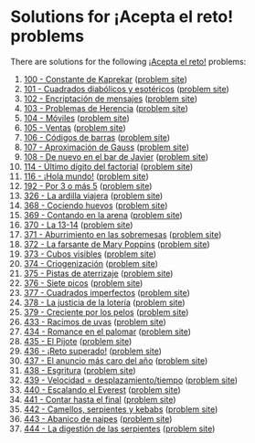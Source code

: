 # Solutions for ¡Acepta el reto! problems

There are solutions for the following
[¡Acepta el reto!](https://www.aceptaelreto.com/) problems:

1. [100 - Constante de Kaprekar](100.cc) ([problem site](https://www.aceptaelreto.com/problem/statement.php?id=100))
1. [101 - Cuadrados diabólicos y esotéricos](101.cc) ([problem site](https://www.aceptaelreto.com/problem/statement.php?id=101))
1. [102 - Encriptación de mensajes](102.cc) ([problem site](https://www.aceptaelreto.com/problem/statement.php?id=102))
1. [103 - Problemas de Herencia](103.cc) ([problem site](https://www.aceptaelreto.com/problem/statement.php?id=103))
1. [104 - Móviles](104.cc) ([problem site](https://www.aceptaelreto.com/problem/statement.php?id=104))
1. [105 - Ventas](105.cc) ([problem site](https://www.aceptaelreto.com/problem/statement.php?id=105))
1. [106 - Códigos de barras](106.cc) ([problem site](https://www.aceptaelreto.com/problem/statement.php?id=106))
1. [107 - Aproximación de Gauss](107.cc) ([problem site](https://www.aceptaelreto.com/problem/statement.php?id=107))
1. [108 - De nuevo en el bar de Javier](108.cc) ([problem site](https://www.aceptaelreto.com/problem/statement.php?id=108))
1. [114 - Último dígito del factorial](114.cc)   ([problem site](https://www.aceptaelreto.com/problem/statement.php?id=114))
1. [116 - ¡Hola mundo!](116.cc) ([problem site](https://www.aceptaelreto.com/problem/statement.php?id=116))
1. [192 - Por 3 o más 5](192.cc) ([problem site](https://www.aceptaelreto.com/problem/statement.php?id=192))
1. [326 - La ardilla viajera](326.cc) ([problem site](https://www.aceptaelreto.com/problem/statement.php?id=326))
1. [368 - Cociendo huevos](368.cc) ([problem site](https://www.aceptaelreto.com/problem/statement.php?id=368))
1. [369 - Contando en la arena](369.cc) ([problem site](https://www.aceptaelreto.com/problem/statement.php?id=369))
1. [370 - La 13-14](370.cc) ([problem site](https://www.aceptaelreto.com/problem/statement.php?id=370))
1. [371 - Aburrimiento en las sobremesas](371.cc) ([problem site](https://www.aceptaelreto.com/problem/statement.php?id=371))
1. [372 - La farsante de Mary Poppins](372.cc) ([problem site](https://www.aceptaelreto.com/problem/statement.php?id=372))
1. [373 - Cubos visibles](373.cc) ([problem site](https://www.aceptaelreto.com/problem/statement.php?id=373))
1. [374 - Criogenización](374.cc) ([problem site](https://www.aceptaelreto.com/problem/statement.php?id=374))
1. [375 - Pistas de aterrizaje](375.cc) ([problem site](https://www.aceptaelreto.com/problem/statement.php?id=375))
1. [376 - Siete picos](376.cc) ([problem site](https://www.aceptaelreto.com/problem/statement.php?id=376))
1. [377 - Cuadrados imperfectos](377.cc) ([problem site](https://www.aceptaelreto.com/problem/statement.php?id=377))
1. [378 - La justicia de la lotería](378.cc) ([problem site](https://www.aceptaelreto.com/problem/statement.php?id=378))
1. [379 - Creciente por los pelos](379.cc) ([problem site](https://www.aceptaelreto.com/problem/statement.php?id=379))
1. [433 - Racimos de uvas](433.cc) ([problem site](https://www.aceptaelreto.com/problem/statement.php?id=433))
1. [434 - Romance en el palomar](434.cc) ([problem site](https://www.aceptaelreto.com/problem/statement.php?id=434))
1. [435 - El Pijote](435.cc) ([problem site](https://www.aceptaelreto.com/problem/statement.php?id=435))
1. [436 - ¡Reto superado!](436.cc) ([problem site](https://www.aceptaelreto.com/problem/statement.php?id=436))
1. [437 - El anuncio más caro del año](437.cc) ([problem site](https://www.aceptaelreto.com/problem/statement.php?id=437))
1. [438 - Esgritura](438.cc) ([problem site](https://www.aceptaelreto.com/problem/statement.php?id=438))
1. [439 - Velocidad = desplazamiento/tiempo](439.cc) ([problem site](https://www.aceptaelreto.com/problem/statement.php?id=439))
1. [440 - Escalando el Everest](440.cc) ([problem site](https://www.aceptaelreto.com/problem/statement.php?id=440))
1. [441 - Contar hasta el final](441.cc) ([problem site](https://www.aceptaelreto.com/problem/statement.php?id=441))
1. [442 - Camellos, serpientes y kebabs](442.cc) ([problem site](https://www.aceptaelreto.com/problem/statement.php?id=442))
1. [443 - Abanico de naipes](443.cc) ([problem site](https://www.aceptaelreto.com/problem/statement.php?id=443))
1. [444 - La digestión de las serpientes](444.cc) ([problem site](https://www.aceptaelreto.com/problem/statement.php?id=444))
